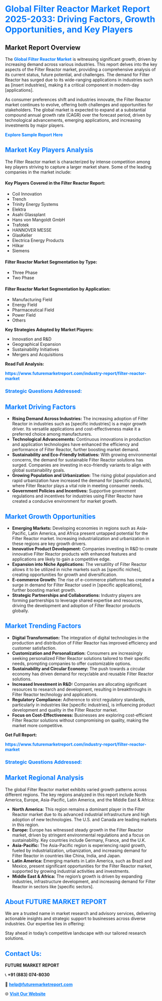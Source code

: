 <h1 style="color: #007BFF;">Global Filter Reactor Market Report 2025-2033: Driving Factors, Growth Opportunities, and Key Players</h1>

<section id="overview">
<h2>Market Report Overview</h2>
<p>The <a href="https://www.futuremarketreport.com/industry-report/filter-reactor-market" style="color: #007BFF; text-decoration: none;"><strong>Global Filter Reactor Market</strong></a> is witnessing significant growth, driven by increasing demand across various industries. This report delves into the key aspects of the Filter Reactor market, providing a comprehensive analysis of its current status, future potential, and challenges. The demand for Filter Reactor has surged due to its wide-ranging applications in industries such as [insert industries], making it a critical component in modern-day [applications].</p>
<p>As consumer preferences shift and industries innovate, the Filter Reactor market continues to evolve, offering both challenges and opportunities for stakeholders. The global market is expected to expand at a substantial compound annual growth rate (CAGR) over the forecast period, driven by technological advancements, emerging applications, and increasing investments by major players.</p>
</section>

<section id="overview">
<p><a href="https://www.futuremarketreport.com/request-sample/reportId=43341" style="color: #007BFF; text-decoration: none;"><strong>Explore Sample Report Here</strong></a></p>
</section>

<section id="key-players">
<h2 style="color: #007BFF;">Market Key Players Analysis</h2>
<p>The Filter Reactor market is characterized by intense competition among key players striving to capture a larger market share. Some of the leading companies in the market include:</p>
<h4>Key Players Covered in the Filter Reactor Report:</h4>
<ul><li>Coil Innovation</li><li>Trench</li><li>Trinity Energy Systems</li><li>Elektra</li><li>Asahi Glassplant</li><li>Hans von Mangoldt GmbH</li><li>Trafotek</li><li>HANNOVER MESSE</li><li>GlasKeller</li><li>Electrica Energy Products</li><li>Hilkar</li><li>Siemens</li></ul>
<h4>Filter Reactor Market Segmentation by Type:</h4>
<ul><li>Three Phase</li><li>Two Phase</li></ul>

<h4>Filter Reactor Market Segmentation by Application:</h4>
<ul><li>Manufacturing Field</li><li>Energy Field</li><li>Pharmaceutical Field</li><li>Power Field</li><li>Others</li></ul>
<p><strong>Key Strategies Adopted by Market Players:</strong></p>
<ul>
<li>Innovation and R&D</li>
<li>Geographical Expansion</li>
<li>Sustainability Initiatives</li>
<li>Mergers and Acquisitions</li>
</ul>
</section>

<section>
<p><strong>Read Full Analysis: </strong></p><a href="https://www.futuremarketreport.com/industry-report/filter-reactor-market" style="color: #007BFF; text-decoration: none;"><strong>https://www.futuremarketreport.com/industry-report/filter-reactor-market</strong></a>
<h3 style="color: #007BFF;">Strategic Questions Addressed:</h3>
</section>

<section id="driving-factors">
<h2 style="color: #007BFF;">Market Driving Factors</h2>
<ul>
<li><strong>Rising Demand Across Industries:</strong> The increasing adoption of Filter Reactor in industries such as [specific industries] is a major growth driver. Its versatile applications and cost-effectiveness make it a preferred choice among manufacturers.</li>
<li><strong>Technological Advancements:</strong> Continuous innovations in production and application technologies have enhanced the efficiency and performance of Filter Reactor, further boosting market demand.</li>
<li><strong>Sustainability and Eco-Friendly Initiatives:</strong> With growing environmental concerns, the demand for sustainable Filter Reactor solutions has surged. Companies are investing in eco-friendly variants to align with global sustainability goals.</li>
<li><strong>Growing Population and Urbanization:</strong> The rising global population and rapid urbanization have increased the demand for [specific products], where Filter Reactor plays a vital role in meeting consumer needs.</li>
<li><strong>Government Policies and Incentives:</strong> Supportive government regulations and incentives for industries using Filter Reactor have created a conducive environment for market growth.</li>
</ul>
</section>

<section id="growth-opportunities">
<h2 style="color: #007BFF;">Market Growth Opportunities</h2>
<ul>
<li><strong>Emerging Markets:</strong> Developing economies in regions such as Asia-Pacific, Latin America, and Africa present untapped potential for the Filter Reactor market. Increasing industrialization and urbanization in these regions are key growth drivers.</li>
<li><strong>Innovative Product Development:</strong> Companies investing in R&D to create innovative Filter Reactor products with enhanced features and applications are likely to gain a competitive edge.</li>
<li><strong>Expansion into Niche Applications:</strong> The versatility of Filter Reactor allows it to be utilized in niche markets such as [specific niches], creating opportunities for growth and diversification.</li>
<li><strong>E-commerce Growth:</strong> The rise of e-commerce platforms has created a surge in demand for Filter Reactor used in [specific applications], further boosting market growth.</li>
<li><strong>Strategic Partnerships and Collaborations:</strong> Industry players are forming partnerships to leverage shared expertise and resources, driving the development and adoption of Filter Reactor products globally.</li>
</ul>
</section>

<section id="trending-factors">
<h2 style="color: #007BFF;">Market Trending Factors</h2>
<ul>
<li><strong>Digital Transformation:</strong> The integration of digital technologies in the production and distribution of Filter Reactor has improved efficiency and customer satisfaction.</li>
<li><strong>Customization and Personalization:</strong> Consumers are increasingly seeking personalized Filter Reactor solutions tailored to their specific needs, prompting companies to offer customizable options.</li>
<li><strong>Sustainability and Circular Economy:</strong> The push towards a circular economy has driven demand for recyclable and reusable Filter Reactor solutions.</li>
<li><strong>Increased Investment in R&D:</strong> Companies are allocating significant resources to research and development, resulting in breakthroughs in Filter Reactor technology and applications.</li>
<li><strong>Regulatory Compliance:</strong> Adherence to strict regulatory standards, particularly in industries like [specific industries], is influencing product development and quality in the Filter Reactor market.</li>
<li><strong>Focus on Cost-Effectiveness:</strong> Businesses are exploring cost-efficient Filter Reactor solutions without compromising on quality, making the market more competitive.</li>
</ul>
</section>

<section>
<p><strong>Get Full Report: </strong></p><a href="https://www.futuremarketreport.com/industry-report/filter-reactor-market" style="color: #007BFF; text-decoration: none;"><strong>https://www.futuremarketreport.com/industry-report/filter-reactor-market</strong></a>
<h3 style="color: #007BFF;">Strategic Questions Addressed:</h3>
</section>


<section id="regional-analysis">
<h2 style="color: #007BFF;">Market Regional Analysis</h2>
<p>The global Filter Reactor market exhibits varied growth patterns across different regions. The key regions analyzed in this report include North America, Europe, Asia-Pacific, Latin America, and the Middle East & Africa:</p>
<ul>
<li><strong>North America:</strong> This region remains a dominant player in the Filter Reactor market due to its advanced industrial infrastructure and high adoption of new technologies. The U.S. and Canada are leading markets in this region.</li>
<li><strong>Europe:</strong> Europe has witnessed steady growth in the Filter Reactor market, driven by stringent environmental regulations and a focus on sustainability. Key countries include Germany, France, and the U.K.</li>
<li><strong>Asia-Pacific:</strong> The Asia-Pacific region is experiencing rapid growth, fueled by industrialization, urbanization, and increasing demand for Filter Reactor in countries like China, India, and Japan.</li>
<li><strong>Latin America:</strong> Emerging markets in Latin America, such as Brazil and Mexico, present significant opportunities for the Filter Reactor market, supported by growing industrial activities and investments.</li>
<li><strong>Middle East & Africa:</strong> The region’s growth is driven by expanding industries, infrastructure development, and increasing demand for Filter Reactor in sectors like [specific sectors].</li>
</ul>
</section>

<footer>
<h2 style="color: #007BFF;">About FUTURE MARKET REPORT</h2>
<p>We are a trusted name in market research and advisory services, delivering actionable insights and strategic support to businesses across diverse industries. Our expertise lies in offering:</p>

<p>Stay ahead in today’s competitive landscape with our tailored research solutions.</p>

<h2 style="color: #007BFF;">Contact Us:</h2>
<p><strong>FUTURE MARKET REPORT</strong></p>
<p>📞 <strong>+91 (883) 074-8030</strong></p>
<p>📧 <strong><a href="mailto:help@futuremarketreport.com" style="color: #007BFF;">help@futuremarketreport.com</a></strong></p>
<p>🌐 <strong><a href="https://www.futuremarketreport.com/" style="color: #007BFF;">Visit Our Website</a></strong></p>
</footer>